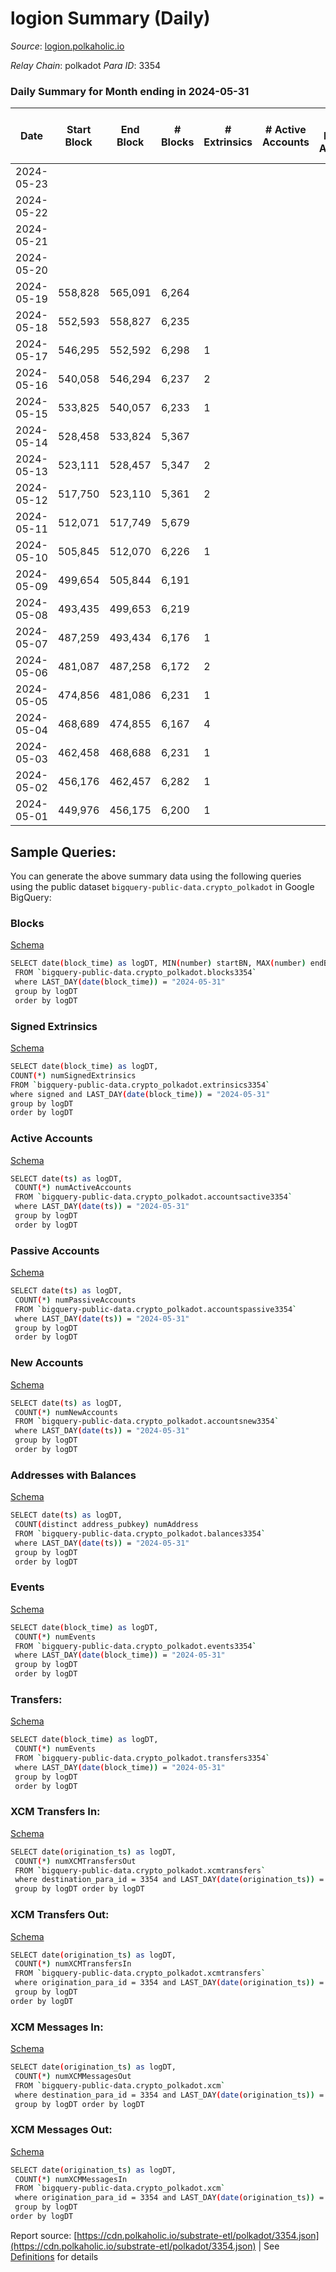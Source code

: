 # logion Summary (Daily)

_Source_: [logion.polkaholic.io](https://logion.polkaholic.io)

*Relay Chain*: polkadot
*Para ID*: 3354



### Daily Summary for Month ending in 2024-05-31


| Date    | Start Block | End Block | # Blocks | # Extrinsics | # Active Accounts | # Passive Accounts | # New Accounts | # Addresses | # Events  | # Transfers ($USD) | # XCM Transfers In ($USD) | # XCM Transfers Out ($USD) | # XCM In | # XCM Out | Issues |
|---------|-------------|-----------|----------|--------------|-------------------|--------------------|----------------|-------------|-----------|--------------------|---------------------------|----------------------------|----------|-----------|--------|
| 2024-05-23 |  |  |  |  |  |  |  |  |  |   |   |   |  |  |  |
| 2024-05-22 |  |  |  |  |  |  |  | 414 |  |   |   |   |  |  |  |
| 2024-05-21 |  |  |  |  |  |  |  | 414 |  |   |   |   |  |  |  |
| 2024-05-20 |  |  |  |  |  |  |  | 414 |  |   |   |   |  |  |  |
| 2024-05-19 | 558,828 | 565,091 | 6,264 |  |  |  |  | 414 | 81,441 |   |   |   |  |  |  |
| 2024-05-18 | 552,593 | 558,827 | 6,235 |  |  |  |  | 414 | 81,065 |   |   |   |  |  |  |
| 2024-05-17 | 546,295 | 552,592 | 6,298 | 1 |  |  |  | 414 | 81,897 |   |   |   |  |  |  |
| 2024-05-16 | 540,058 | 546,294 | 6,237 | 2 |  |  |  | 414 | 81,113 | 1  |   |   |  |  |  |
| 2024-05-15 | 533,825 | 540,057 | 6,233 | 1 |  |  |  | 413 | 81,053 |   |   |   |  |  |  |
| 2024-05-14 | 528,458 | 533,824 | 5,367 |  |  |  |  | 413 | 69,780 |   |   |   |  |  |  |
| 2024-05-13 | 523,111 | 528,457 | 5,347 | 2 |  |  |  | 413 | 69,548 |   |   |   |  |  |  |
| 2024-05-12 | 517,750 | 523,110 | 5,361 | 2 |  |  |  | 413 | 69,731 | 1  |   |   |  |  |  |
| 2024-05-11 | 512,071 | 517,749 | 5,679 |  |  |  |  | 412 | 73,830 |   |   |   |  |  |  |
| 2024-05-10 | 505,845 | 512,070 | 6,226 | 1 |  |  |  | 412 | 80,961 |   |   |   |  |  |  |
| 2024-05-09 | 499,654 | 505,844 | 6,191 |  |  |  |  | 412 | 80,493 |   |   |   |  |  |  |
| 2024-05-08 | 493,435 | 499,653 | 6,219 |  |  |  |  | 412 | 80,856 |   |   |   |  |  |  |
| 2024-05-07 | 487,259 | 493,434 | 6,176 | 1 |  |  |  | 412 | 80,312 |   |   |   |  |  |  |
| 2024-05-06 | 481,087 | 487,258 | 6,172 | 2 |  |  |  | 412 | 80,274 | 1  |   |   |  |  |  |
| 2024-05-05 | 474,856 | 481,086 | 6,231 | 1 |  |  |  | 411 | 81,027 |   |   |   |  |  |  |
| 2024-05-04 | 468,689 | 474,855 | 6,167 | 4 |  |  |  | 411 | 80,230 |   |   |   |  |  |  |
| 2024-05-03 | 462,458 | 468,688 | 6,231 | 1 |  |  |  | 411 | 81,027 |   |   |   |  |  |  |
| 2024-05-02 | 456,176 | 462,457 | 6,282 | 1 |  |  |  | 411 | 81,689 |   |   |   |  |  |  |
| 2024-05-01 | 449,976 | 456,175 | 6,200 | 1 |  |  |  | 411 | 80,624 |   |   |   |  |  |  |

## Sample Queries:
You can generate the above summary data using the following queries using the public dataset `bigquery-public-data.crypto_polkadot` in Google BigQuery:


### Blocks 

[Schema](https://github.com/colorfulnotion/substrate-etl/blob/main/schema/blocks.json)

```bash
SELECT date(block_time) as logDT, MIN(number) startBN, MAX(number) endBN, COUNT(*) numBlocks 
 FROM `bigquery-public-data.crypto_polkadot.blocks3354`  
 where LAST_DAY(date(block_time)) = "2024-05-31" 
 group by logDT 
 order by logDT
```

### Signed Extrinsics 

[Schema](https://github.com/colorfulnotion/substrate-etl/blob/main/schema/extrinsics.json)

```bash
SELECT date(block_time) as logDT, 
COUNT(*) numSignedExtrinsics 
FROM `bigquery-public-data.crypto_polkadot.extrinsics3354`  
where signed and LAST_DAY(date(block_time)) = "2024-05-31" 
group by logDT 
order by logDT
```

### Active Accounts 

[Schema](https://github.com/colorfulnotion/substrate-etl/blob/main/schema/accountsactive.json)

```bash
SELECT date(ts) as logDT, 
 COUNT(*) numActiveAccounts 
 FROM `bigquery-public-data.crypto_polkadot.accountsactive3354` 
 where LAST_DAY(date(ts)) = "2024-05-31" 
 group by logDT 
 order by logDT
```

### Passive Accounts 

[Schema](https://github.com/colorfulnotion/substrate-etl/blob/main/schema/accountspassive.json)

```bash
SELECT date(ts) as logDT, 
 COUNT(*) numPassiveAccounts 
 FROM `bigquery-public-data.crypto_polkadot.accountspassive3354` 
 where LAST_DAY(date(ts)) = "2024-05-31" 
 group by logDT 
 order by logDT
```

### New Accounts 

[Schema](https://github.com/colorfulnotion/substrate-etl/blob/main/schema/accountsnew.json)

```bash
SELECT date(ts) as logDT, 
 COUNT(*) numNewAccounts 
 FROM `bigquery-public-data.crypto_polkadot.accountsnew3354` 
 where LAST_DAY(date(ts)) = "2024-05-31" 
 group by logDT
 order by logDT
```

### Addresses with Balances 

[Schema](https://github.com/colorfulnotion/substrate-etl/blob/main/schema/balances.json)

```bash
SELECT date(ts) as logDT,
 COUNT(distinct address_pubkey) numAddress 
 FROM `bigquery-public-data.crypto_polkadot.balances3354` 
 where LAST_DAY(date(ts)) = "2024-05-31" 
 group by logDT 
 order by logDT
```

### Events 

[Schema](https://github.com/colorfulnotion/substrate-etl/blob/main/schema/events.json)

```bash
SELECT date(block_time) as logDT, 
 COUNT(*) numEvents 
 FROM `bigquery-public-data.crypto_polkadot.events3354` 
 where LAST_DAY(date(block_time)) = "2024-05-31" 
 group by logDT 
 order by logDT
```

### Transfers:

[Schema](https://github.com/colorfulnotion/substrate-etl/blob/main/schema/transfers.json)

```bash
SELECT date(block_time) as logDT, 
 COUNT(*) numEvents 
 FROM `bigquery-public-data.crypto_polkadot.transfers3354` 
 where LAST_DAY(date(block_time)) = "2024-05-31" 
 group by logDT 
 order by logDT
```

### XCM Transfers In: 

[Schema](https://github.com/colorfulnotion/substrate-etl/blob/main/schema/xcmtransfers.json)

```bash
SELECT date(origination_ts) as logDT, 
 COUNT(*) numXCMTransfersOut 
 FROM `bigquery-public-data.crypto_polkadot.xcmtransfers` 
 where destination_para_id = 3354 and LAST_DAY(date(origination_ts)) = "2024-05-31" 
 group by logDT order by logDT
```

### XCM Transfers Out: 

[Schema](https://github.com/colorfulnotion/substrate-etl/blob/main/schema/xcmtransfers.json)

```bash
SELECT date(origination_ts) as logDT, 
 COUNT(*) numXCMTransfersIn 
 FROM `bigquery-public-data.crypto_polkadot.xcmtransfers` 
 where origination_para_id = 3354 and LAST_DAY(date(origination_ts)) = "2024-05-31" 
 group by logDT 
order by logDT
```

### XCM Messages In: 

[Schema](https://github.com/colorfulnotion/substrate-etl/blob/main/schema/xcm.json)

```bash
SELECT date(origination_ts) as logDT, 
 COUNT(*) numXCMMessagesOut 
 FROM `bigquery-public-data.crypto_polkadot.xcm` 
 where destination_para_id = 3354 and LAST_DAY(date(origination_ts)) = "2024-05-31" 
 group by logDT order by logDT
```

### XCM Messages Out: 

[Schema](https://github.com/colorfulnotion/substrate-etl/blob/main/schema/xcm.json)

```bash
SELECT date(origination_ts) as logDT, 
 COUNT(*) numXCMMessagesIn 
 FROM `bigquery-public-data.crypto_polkadot.xcm` 
 where origination_para_id = 3354 and LAST_DAY(date(origination_ts)) = "2024-05-31" 
 group by logDT 
order by logDT
```


Report source: [https://cdn.polkaholic.io/substrate-etl/polkadot/3354.json](https://cdn.polkaholic.io/substrate-etl/polkadot/3354.json) | See [Definitions](/DEFINITIONS.md) for details
